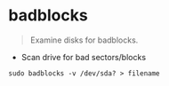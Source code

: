 # badblocks

> Examine disks for badblocks.

- Scan drive for bad sectors/blocks

`sudo badblocks -v /dev/sda? > filename`
